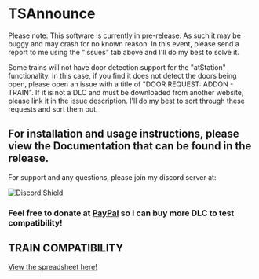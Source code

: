 # TSAnnounce

Please note: This software is currently in pre-release. As such it may be buggy and may crash for no known reason. In this event, please send a report to me using the "issues" tab above and I'll do my best to solve it.

Some trains will not have door detection support for the "atStation" functionality. In this case, if you find it does not detect the doors being open, please open an issue with a title of "DOOR REQUEST: ADDON - TRAIN". If it is not a DLC and must be downloaded from another website, please link it in the issue description. I'll do my best to sort through these requests and sort them out.

## For installation and usage instructions, please view the Documentation that can be found in the release.

For support and any questions, please join my discord server at:


[![Discord Shield](https://discordapp.com/api/guilds/957593187743068160/widget.png?style=shield)](https://discord.gg/9mGHwtkvGB)

### Feel free to donate at [PayPal](https://www.paypal.com/donate/?hosted_button_id=6JE9UWGP5MVM4) so I can buy more DLC to test compatibility!


## TRAIN COMPATIBILITY

[View the spreadsheet here!](https://1drv.ms/x/s!AkisLe7-GEfUfTk7NPiNWQ0xEe0?e=HEbitb)
